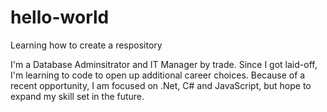# hello-world
Learning how to create a respository

I'm a Database Adminsitrator and IT Manager by trade.  Since I got laid-off, I'm learning to code to open up additional career choices.  Because of a recent opportunity, I am focused on .Net, C# and JavaScript, but hope to expand my skill set in the future.
